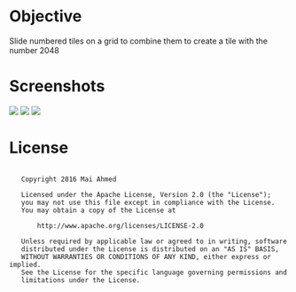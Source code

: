 # Objective
Slide numbered tiles on a grid to combine them to create a tile with the number 2048<br>

# Screenshots
<img src="http://s31.postimg.org/v9cti99ej/Screenshot_2015_09_16_18_45_42.png" />
<img src="http://s31.postimg.org/il1d0xdqz/Screenshot_2015_09_16_18_44_00.png" />
<img src="http://s31.postimg.org/t3iz74mvv/Screenshot_2015_09_16_18_44_32.png" /><br>

# License
<pre><code>
   Copyright 2016 Mai Ahmed

   Licensed under the Apache License, Version 2.0 (the "License");
   you may not use this file except in compliance with the License.
   You may obtain a copy of the License at

       http://www.apache.org/licenses/LICENSE-2.0

   Unless required by applicable law or agreed to in writing, software
   distributed under the License is distributed on an "AS IS" BASIS,
   WITHOUT WARRANTIES OR CONDITIONS OF ANY KIND, either express or implied.
   See the License for the specific language governing permissions and
   limitations under the License.
</code></pre>
